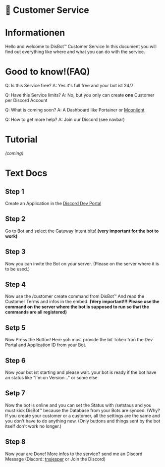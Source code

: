 # 🤖 Customer Service

# Informationen

Hello and welcome to DisBot™ Customer Service 
In this document you will find out everything like where and what you can do with the service. 

# Good to know!(FAQ)

Q: Is this Service free?
A: Yes it's full free and your bot ist 24/7

Q: Have this Service limits?
A: No, but you only can create **one** Customer per Discord Account

Q: What is coming soon?
A: A Dashboard like Portainer or [Moonlight](https://moonlightpanel.xyz)

Q: How to get more help?
A: Join our Discord (see navbar)

# Tutorial

*(coming)*

# Text Docs

## Step 1

Create an Application in the [Discord Dev Portal](https://discord.dev)

## Step 2 

Go to Bot and select the Gateway Intent bits! **(very important for the bot to work)**

## Step 3 

Now you can invite the Bot on your server.
(Please on the server where it is to be used.)

## Step 4

Now use the /customer create command from DisBot™ 
And read the Customer Terms and infos in the embed. 
__**(Very important!!! Please use the command on the server where the bot is supposed to run so that the commands are all registered)**__

## Setp 5 

Now Press the Button! Here yoh must provide the bit Token fron the Dev Portal and Application ID from your Bot. 

## Step 6 

Now your bot ist starting and please wait. 
your bot is ready if the bot have an status like
"I'm on Version..." or some else

## Setp 7

Now the bot is online and you can set the Status with /setstaus and you must kick DisBot™ because the Database from your Bots are synced. 
(Why? If you create your customer or a customer, all the settings are the same and you don't have to do anything new. (Only buttons and things sent by the bot itself don't work no longer.)

## Step 8

Now your are Done! More infos to the service?
send me an Discord Message (Discord: [tnsjesper](https://tnsjesper.xyz) or Join the Discord) 


